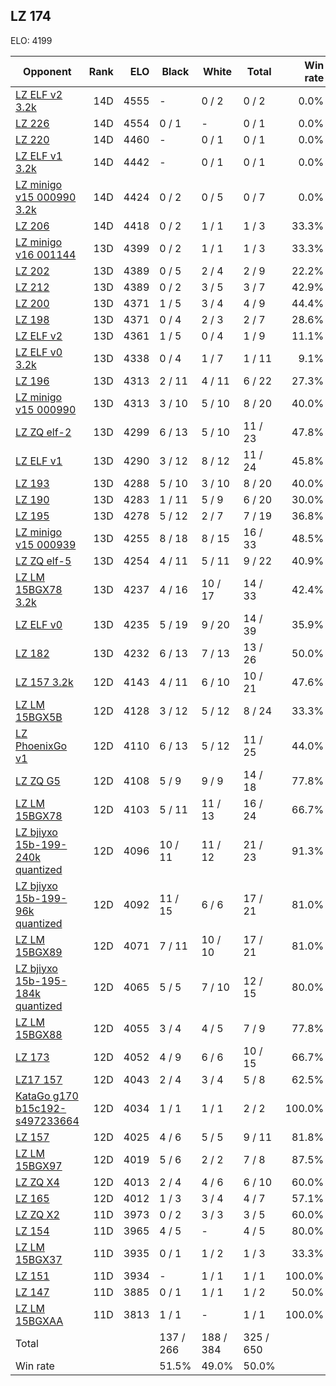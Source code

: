 ## LZ 174 ##

ELO: 4199

Opponent | Rank | ELO | Black | White | Total | Win rate
---------|-----:|----:|-------|-------|-------|-------:
[LZ ELF v2 3.2k](LZ%20ELF%20v2%203.2k.md) | 14D | 4555 | - | 0 / 2 | 0 / 2 | 0.0%
[LZ 226](LZ%20226.md) | 14D | 4554 | 0 / 1 | - | 0 / 1 | 0.0%
[LZ 220](LZ%20220.md) | 14D | 4460 | - | 0 / 1 | 0 / 1 | 0.0%
[LZ ELF v1 3.2k](LZ%20ELF%20v1%203.2k.md) | 14D | 4442 | - | 0 / 1 | 0 / 1 | 0.0%
[LZ minigo v15 000990 3.2k](LZ%20minigo%20v15%20000990%203.2k.md) | 14D | 4424 | 0 / 2 | 0 / 5 | 0 / 7 | 0.0%
[LZ 206](LZ%20206.md) | 14D | 4418 | 0 / 2 | 1 / 1 | 1 / 3 | 33.3%
[LZ minigo v16 001144](LZ%20minigo%20v16%20001144.md) | 13D | 4399 | 0 / 2 | 1 / 1 | 1 / 3 | 33.3%
[LZ 202](LZ%20202.md) | 13D | 4389 | 0 / 5 | 2 / 4 | 2 / 9 | 22.2%
[LZ 212](LZ%20212.md) | 13D | 4389 | 0 / 2 | 3 / 5 | 3 / 7 | 42.9%
[LZ 200](LZ%20200.md) | 13D | 4371 | 1 / 5 | 3 / 4 | 4 / 9 | 44.4%
[LZ 198](LZ%20198.md) | 13D | 4371 | 0 / 4 | 2 / 3 | 2 / 7 | 28.6%
[LZ ELF v2](LZ%20ELF%20v2.md) | 13D | 4361 | 1 / 5 | 0 / 4 | 1 / 9 | 11.1%
[LZ ELF v0 3.2k](LZ%20ELF%20v0%203.2k.md) | 13D | 4338 | 0 / 4 | 1 / 7 | 1 / 11 | 9.1%
[LZ 196](LZ%20196.md) | 13D | 4313 | 2 / 11 | 4 / 11 | 6 / 22 | 27.3%
[LZ minigo v15 000990](LZ%20minigo%20v15%20000990.md) | 13D | 4313 | 3 / 10 | 5 / 10 | 8 / 20 | 40.0%
[LZ ZQ elf-2](LZ%20ZQ%20elf-2.md) | 13D | 4299 | 6 / 13 | 5 / 10 | 11 / 23 | 47.8%
[LZ ELF v1](LZ%20ELF%20v1.md) | 13D | 4290 | 3 / 12 | 8 / 12 | 11 / 24 | 45.8%
[LZ 193](LZ%20193.md) | 13D | 4288 | 5 / 10 | 3 / 10 | 8 / 20 | 40.0%
[LZ 190](LZ%20190.md) | 13D | 4283 | 1 / 11 | 5 / 9 | 6 / 20 | 30.0%
[LZ 195](LZ%20195.md) | 13D | 4278 | 5 / 12 | 2 / 7 | 7 / 19 | 36.8%
[LZ minigo v15 000939](LZ%20minigo%20v15%20000939.md) | 13D | 4255 | 8 / 18 | 8 / 15 | 16 / 33 | 48.5%
[LZ ZQ elf-5](LZ%20ZQ%20elf-5.md) | 13D | 4254 | 4 / 11 | 5 / 11 | 9 / 22 | 40.9%
[LZ LM 15BGX78 3.2k](LZ%20LM%2015BGX78%203.2k.md) | 13D | 4237 | 4 / 16 | 10 / 17 | 14 / 33 | 42.4%
[LZ ELF v0](LZ%20ELF%20v0.md) | 13D | 4235 | 5 / 19 | 9 / 20 | 14 / 39 | 35.9%
[LZ 182](LZ%20182.md) | 13D | 4232 | 6 / 13 | 7 / 13 | 13 / 26 | 50.0%
[LZ 157 3.2k](LZ%20157%203.2k.md) | 12D | 4143 | 4 / 11 | 6 / 10 | 10 / 21 | 47.6%
[LZ LM 15BGX5B](LZ%20LM%2015BGX5B.md) | 12D | 4128 | 3 / 12 | 5 / 12 | 8 / 24 | 33.3%
[LZ PhoenixGo v1](LZ%20PhoenixGo%20v1.md) | 12D | 4110 | 6 / 13 | 5 / 12 | 11 / 25 | 44.0%
[LZ ZQ G5](LZ%20ZQ%20G5.md) | 12D | 4108 | 5 / 9 | 9 / 9 | 14 / 18 | 77.8%
[LZ LM 15BGX78](LZ%20LM%2015BGX78.md) | 12D | 4103 | 5 / 11 | 11 / 13 | 16 / 24 | 66.7%
[LZ bjiyxo 15b-199-240k quantized](LZ%20bjiyxo%2015b-199-240k%20quantized.md) | 12D | 4096 | 10 / 11 | 11 / 12 | 21 / 23 | 91.3%
[LZ bjiyxo 15b-199-96k quantized](LZ%20bjiyxo%2015b-199-96k%20quantized.md) | 12D | 4092 | 11 / 15 | 6 / 6 | 17 / 21 | 81.0%
[LZ LM 15BGX89](LZ%20LM%2015BGX89.md) | 12D | 4071 | 7 / 11 | 10 / 10 | 17 / 21 | 81.0%
[LZ bjiyxo 15b-195-184k quantized](LZ%20bjiyxo%2015b-195-184k%20quantized.md) | 12D | 4065 | 5 / 5 | 7 / 10 | 12 / 15 | 80.0%
[LZ LM 15BGX88](LZ%20LM%2015BGX88.md) | 12D | 4055 | 3 / 4 | 4 / 5 | 7 / 9 | 77.8%
[LZ 173](LZ%20173.md) | 12D | 4052 | 4 / 9 | 6 / 6 | 10 / 15 | 66.7%
[LZ17 157](LZ17%20157.md) | 12D | 4043 | 2 / 4 | 3 / 4 | 5 / 8 | 62.5%
[KataGo g170 b15c192-s497233664](KataGo%20g170%20b15c192-s497233664.md) | 12D | 4034 | 1 / 1 | 1 / 1 | 2 / 2 | 100.0%
[LZ 157](LZ%20157.md) | 12D | 4025 | 4 / 6 | 5 / 5 | 9 / 11 | 81.8%
[LZ LM 15BGX97](LZ%20LM%2015BGX97.md) | 12D | 4019 | 5 / 6 | 2 / 2 | 7 / 8 | 87.5%
[LZ ZQ X4](LZ%20ZQ%20X4.md) | 12D | 4013 | 2 / 4 | 4 / 6 | 6 / 10 | 60.0%
[LZ 165](LZ%20165.md) | 12D | 4012 | 1 / 3 | 3 / 4 | 4 / 7 | 57.1%
[LZ ZQ X2](LZ%20ZQ%20X2.md) | 11D | 3973 | 0 / 2 | 3 / 3 | 3 / 5 | 60.0%
[LZ 154](LZ%20154.md) | 11D | 3965 | 4 / 5 | - | 4 / 5 | 80.0%
[LZ LM 15BGX37](LZ%20LM%2015BGX37.md) | 11D | 3935 | 0 / 1 | 1 / 2 | 1 / 3 | 33.3%
[LZ 151](LZ%20151.md) | 11D | 3934 | - | 1 / 1 | 1 / 1 | 100.0%
[LZ 147](LZ%20147.md) | 11D | 3885 | 0 / 1 | 1 / 1 | 1 / 2 | 50.0%
[LZ LM 15BGXAA](LZ%20LM%2015BGXAA.md) | 11D | 3813 | 1 / 1 | - | 1 / 1 | 100.0%
Total | | | 137 / 266 | 188 / 384 | 325 / 650 | 
Win rate| | | 51.5% | 49.0% | 50.0% | 
